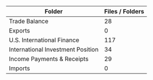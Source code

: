 | Folder                            |   Files / Folders |
|-----------------------------------|-------------------|
| Trade Balance                     |                28 |
| Exports                           |                 0 |
| U.S. International Finance        |               117 |
| International Investment Position |                34 |
| Income Payments & Receipts        |                29 |
| Imports                           |                 0 |